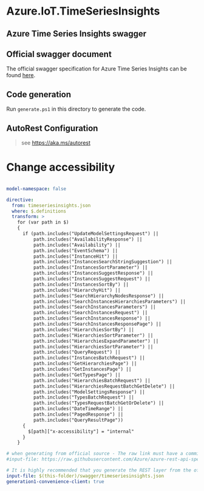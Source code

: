 # Azure.IoT.TimeSeriesInsights

## Azure Time Series Insights swagger

## Official swagger document

The official swagger specification for Azure Time Series Insights can be found [here](https://raw.githubusercontent.com/Azure/azure-rest-api-specs/9a6510d0597a55d39ab1edcf22abab4631cbc0d3/specification/timeseriesinsights/data-plane/Microsoft.TimeSeriesInsights/stable/2020-07-31/timeseriesinsights.json).

## Code generation

Run `generate.ps1` in this directory to generate the code.

## AutoRest Configuration

> see <https://aka.ms/autorest>

# Change accessibility
``` yaml

model-namespace: false

directive:
  from: timeseriesinsights.json
  where: $.definitions
  transform: >
    for (var path in $)
    {
      if (path.includes("UpdateModelSettingsRequest") ||
          path.includes("AvailabilityResponse") ||
          path.includes("Availability") ||
          path.includes("EventSchema") ||
          path.includes("InstanceHit") ||
          path.includes("InstancesSearchStringSuggestion") ||
          path.includes("InstancesSortParameter") ||
          path.includes("InstancesSuggestResponse") ||
          path.includes("InstancesSuggestRequest") ||
          path.includes("InstancesSortBy") ||
          path.includes("HierarchyHit") ||
          path.includes("SearchHierarchyNodesResponse") ||
          path.includes("SearchInstancesHierarchiesParameters") ||
          path.includes("SearchInstancesParameters") ||
          path.includes("SearchInstancesRequest") ||
          path.includes("SearchInstancesResponse") ||
          path.includes("SearchInstancesResponsePage") ||
          path.includes("HierarchiesSortBy") ||
          path.includes("HierarchiesSortParameter") ||
          path.includes("HierarchiesExpandParameter") ||
          path.includes("HierarchiesSortParameter") ||
          path.includes("QueryRequest") ||
          path.includes("InstancesBatchRequest") ||
          path.includes("GetHierarchiesPage") ||
          path.includes("GetInstancesPage") ||
          path.includes("GetTypesPage") ||
          path.includes("HierarchiesBatchRequest") ||
          path.includes("HierarchiesRequestBatchGetDelete") ||
          path.includes("ModelSettingsResponse") ||
          path.includes("TypesBatchRequest") ||
          path.includes("TypesRequestBatchGetOrDelete") ||
          path.includes("DateTimeRange") ||
          path.includes("PagedResponse") ||
          path.includes("QueryResultPage"))
      {
        $[path]["x-accessibility"] = "internal"
      }
    }
```

``` yaml
# when generating from official source - The raw link must have a commit hash for C# generator
#input-file: https://raw.githubusercontent.com/Azure/azure-rest-api-specs/9a6510d0597a55d39ab1edcf22abab4631cbc0d3/specification/timeseriesinsights/data-plane/Microsoft.TimeSeriesInsights/stable/2020-07-31/timeseriesinsights.json

# It is highly recommended that you generate the REST layer from the official source. However, in this case we are using a local file because there are a couple of minor issues fixed in the local swagger. These fixes should be made on the official source.
input-file: $(this-folder)/swagger/timeseriesinsights.json
generation1-convenience-client: true
```
